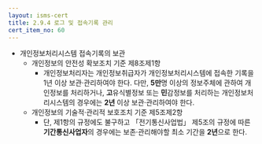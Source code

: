 ```yaml
---
layout: isms-cert
title: 2.9.4 로그 및 접속기록 관리
cert_item_no: 60
---
```


- 개인정보처리시스템 접속기록의 보관
  - 개인정보의 안전성 확보조치 기준 제8조제1항
    - 개인정보처리자는 개인정보취급자가 개인정보처리시스템에 접속한 기록을 1년 이상 보관·관리하여야 한다. 다만, **5만**명 이상의 정보주체에 관하여 개인정보를 처리하거나, **고**유식별정보 또는 **민**감정보를 처리하는 개인정보처리시스템의 경우에는 **2년** 이상 보관·관리하여야 한다.
  - 개인정보의 기술적·관리적 보호조치 기준 제5조제2항  
    - 단, 제1항의 규정에도 불구하고 「전기통신사업법」 제5조의 규정에 따른 **기간통신사업자**의 경우에는 보존·관리해야할 최소 기간을 **2년**으로 한다.